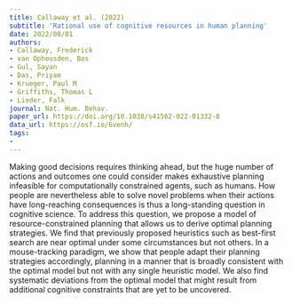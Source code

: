 ```yaml
---
title: Callaway et al. (2022)
subtitle: 'Rational use of cognitive resources in human planning'
date: 2022/08/01
authors:
- Callaway, Frederick
- van Opheusden, Bas
- Gul, Sayan
- Das, Priyam
- Krueger, Paul M
- Griffiths, Thomas L
- Lieder, Falk
journal: Nat. Hum. Behav.
paper_url: https://doi.org/10.1038/s41562-022-01332-8
data_url: https://osf.io/6venh/
tags:
- 
---
```


Making good decisions requires thinking ahead, but the huge number of actions and outcomes one could consider makes exhaustive planning infeasible for computationally constrained agents, such as humans. How people are nevertheless able to solve novel problems when their actions have long-reaching consequences is thus a long-standing question in cognitive science. To address this question, we propose a model of resource-constrained planning that allows us to derive optimal planning strategies. We find that previously proposed heuristics such as best-first search are near optimal under some circumstances but not others. In a mouse-tracking paradigm, we show that people adapt their planning strategies accordingly, planning in a manner that is broadly consistent with the optimal model but not with any single heuristic model. We also find systematic deviations from the optimal model that might result from additional cognitive constraints that are yet to be uncovered.
